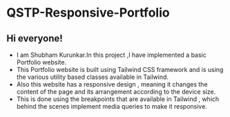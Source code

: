 # QSTP-Responsive-Portfolio

## Hi everyone!
* I am Shubham Kurunkar.In this project ,I have implemented a basic Portfolio website.
* This Portfolio website is built using Tailwind CSS framework and is using the various utility based classes available in Tailwind.
* Also this website has a responsive design , meaning it changes the content of the page and its arrangement according to the device size. 
* This is done using the breakpoints that are available in Tailwind , which behind the scenes implement media queries to make it responsive.
